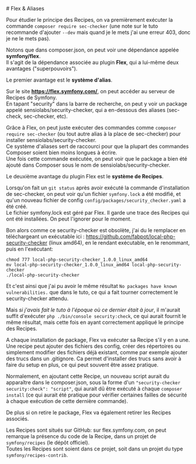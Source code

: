 # Flex & Aliases

Pour étudier le principe des Recipes, on va premièrement exécuter la commande 
`composer require sec-checker` (une note sur le tuto recommande d'ajouter `--dev`
mais quand je le mets j'ai une erreur 403, donc je ne le mets pas).

Notons que dans composer.json, on peut voir une dépendance appelée **symfony/flex**.  
Il s'agit de la dépendance associée au plugin **Flex**, qui a lui-même deux avantages 
("superpouvoirs").  

Le premier avantage est le **système d'alias**. 

Sur le site **https://flex.symfony.com/**, on peut accéder au serveur de Recipes de Symfony.  
En tapant "security" dans la barre de recherche, on peut y voir un package appelé
sensiolabs/security-checker, qui a en-dessous des aliases (sec-check, sec-checker, etc).

Grâce à Flex, on peut juste exécuter des commandes comme `composer require sec-checker` (ou 
tout autre alias à la place de sec-checker) pour installer sensiolabs/security-checker.  
Ce système d'aliases sert de raccourci pour que la plupart des commandes Composer soient bien moins longues 
à écrire.  
Une fois cette commande exécutée, on peut voir que le package a bien été ajouté dans 
Composer sous le nom de sensiolabs/security-checker.  

Le deuxième avantage du plugin Flex est le **système de Recipes**.  

Lorsqu'on fait un `git status` après avoir exécuté la commande d'installation de sec-checker,
on peut voir qu'un fichier `symfony.lock` a été modifié, et qu'un nouveau fichier de config
`config/packages/security_checker.yaml` a été créé.  
Le fichier symfony.lock est géré par Flex. Il garde une trace des Recipes qui ont été 
installées. On peut l'ignorer pour le moment.  

Bon alors comme ce security-checker est obsolète, j'ai du le remplacer en téléchargeant
un exécutable ici : https://github.com/fabpot/local-php-security-checker (linux amd64),
en le rendant exécutable, en le renommant, puis en l'exécutant: 
```
chmod 777 local-php-security-checker_1.0.0_linux_amd64
mv local-php-security-checker_1.0.0_linux_amd64 local-php-security-checker
./local-php-security-checker
```
Et c'est ainsi que j'ai pu avoir le même résultat `No packages have known vulnerabilities.` 
que dans le tuto, ce qui a fait tourner correctement le 
security-checker attendu.

Mais _si j'avais fait le tuto à l'époque où ce dernier était à jour_, il m'aurait suffit 
d'exécuter `php ./bin/console security:check`, ce qui aurait fournit le même résultat,
mais cette fois en ayant correctement appliqué le principe des Recipes.

A chaque installation de package, Flex va exécuter sa Recipe s'il y en a une. 
Une recipe peut ajouter des fichiers des config, créer des répertoires ou simplement
modifier des fichiers déjà existant, comme par exemple ajouter des trucs dans un .gitignore.
Ca permet d'installer des trucs sans avoir à faire du setup en plus, ce qui peut 
souvent être assez pratique. 

Normalement, en ajoutant cette Recipe, un nouveau script aurait du apparaître dans 
le composer.json, sous la forme d'un `"security-checker security:check": "script"`, qui 
aurait dû être exécuté à chaque `composer install` (ce qui aurait été pratique pour
vérifier certaines failles de sécurité à chaque exécution de cette dernière commande).

De plus si on retire le package, Flex va également retirer les Recipes associés.  

Les Recipes sont situés sur GitHub: sur flex.symfony.com, on peut remarque la présence
du code de la Recipe, dans un projet de `symfony/recipes` (le dépôt officiel).  
Toutes les Recipes sont soient dans ce projet, soit dans un projet du type
`symfony/recipes-contrib`.
